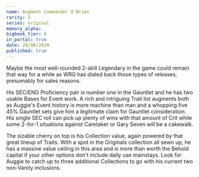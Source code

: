 ```yaml
---
name: Augment Commander O'Brien
rarity: 5
series: original
memory_alpha:
bigbook_tier: 6
in_portal: true
date: 20/06/2018
published: true
---
```


Maybe the most well-rounded 2-skill Legendary in the game could remain that way for a while as WRG has dialed back those types of releases, presumably for sales reasons.

His SEC/ENG Proficiency pair is number one in the Gauntlet and he has two usable Bases for Event work. A rich and intriguing Trait list augments both as Auggie's Event history is more machine than man and a whopping five 45% Gauntlet sets give him a legitimate claim for Gauntlet consideration. His single SEC roll can pick up plenty of wins with that amount of Crit while some 2-for-1 situations against Caretaker or Gary Seven will be a cakewalk.

The sizable cherry on top is his Collection value, again powered by that great lineup of Traits. With a spot in the Originals collection all sewn up, he has a massive value ceiling in this area and is more than worth the Behold capital if your other options don't include daily use mainstays. Look for Auggie to catch up to three additional Collections to go with his current two non-Vanity inclusions.
